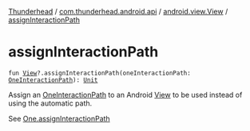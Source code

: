 [Thunderhead](../../index.md) / [com.thunderhead.android.api](../index.md) / [android.view.View](index.md) / [assignInteractionPath](./assign-interaction-path.md)

# assignInteractionPath

`fun `[`View`](https://developer.android.com/reference/android/view/View.html)`?.assignInteractionPath(oneInteractionPath: `[`OneInteractionPath`](../../com.thunderhead.android.api.interactions/-one-interaction-path/index.md)`): `[`Unit`](https://kotlinlang.org/api/latest/jvm/stdlib/kotlin/-unit/index.html)

Assign an [OneInteractionPath](../../com.thunderhead.android.api.interactions/-one-interaction-path/index.md) to an Android [View](https://developer.android.com/reference/android/view/View.html)
to be used instead of using the automatic path.

See [One.assignInteractionPath](#)


